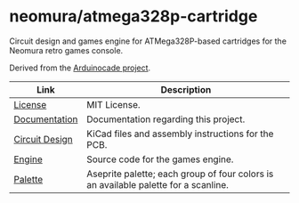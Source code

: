 # neomura/atmega328p-cartridge

Circuit design and games engine for ATMega328P-based cartridges for the Neomura retro games console.

Derived from the [Arduinocade project](https://github.com/rossumur/Arduinocade).

| Link                                         | Description                                                                         |
| -------------------------------------------- | ----------------------------------------------------------------------------------- |
| [License](./license.md)                      | MIT License.                                                                        |
| [Documentation](./documentation/readme.md)   | Documentation regarding this project.                                               |
| [Circuit Design](./circuit-design/readme.md) | KiCad files and assembly instructions for the PCB.                                  |
| [Engine](./engine/readme.md)                 | Source code for the games engine.                                                   |
| [Palette](./palette.aseprite)                | Aseprite palette; each group of four colors is an available palette for a scanline. |
